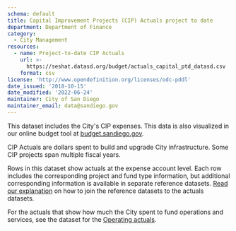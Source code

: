 ```yaml
---
schema: default
title: Capital Improvement Projects (CIP) Actuals project to date
department: Department of Finance
category:
  - City Management
resources:
  - name: Project-to-date CIP Actuals
    url: >-
      https://seshat.datasd.org/budget/actuals_capital_ptd_datasd.csv
    format: csv
license: 'http://www.opendefinition.org/licenses/odc-pddl'
date_issued: '2018-10-15'
date_modified: '2022-06-24'
maintainer: City of San Diego
maintainer_email: data@sandiego.gov
---
```

This dataset includes the City's CIP expenses. This data is also visualized in our online budget tool at [budget.sandiego.gov](https://budget.sandiego.gov/transparency#/).
<!--more-->

CIP Actuals are dollars spent to build and upgrade City infrastructure. Some CIP projects span multiple fiscal years.

Rows in this dataset show actuals at the expense account level. Each row includes the corresponding project and fund type information, but additional corresponding information is available in separate reference datasets. [Read our explanation](/budget-topic/) on how to join the reference datasets to the actuals datasets.

For the actuals that show how much the City spent to fund operations and services, see the dataset for the [Operating actuals](/datasets/operating-actuals/).